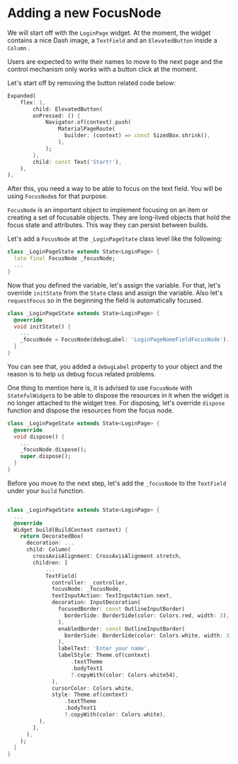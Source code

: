 # Adding a new FocusNode

We will start off with the `LoginPage` widget. At the moment, the widget contains a nice Dash image, a `TextField` and an `ElevatedButton` inside a `Column` .

Users are expected to write their names to move to the next page and the control mechanism only works with a button click at the moment.

Let's start off by removing the button related code below:

```dart
Expanded(
    flex: 1,
        child: ElevatedButton(
        onPressed: () {
            Navigator.of(context).push(
                MaterialPageRoute(
                  builder: (context) => const SizedBox.shrink(),
                ),
            );
        },
        child: const Text('Start!'),
    ),
),
```

After this, you need a way to be able to focus on the text field. You will be using `FocusNode`s for that purpose.

`FocusNode` is an important object to implement focusing on an item or creating a set of focusable objects. They are long-lived objects that hold the focus state and attributes. This way they can persist between builds.

Let's add a `FocusNode` at the `_LoginPageState` class level like the following:

```dart
class _LoginPageState extends State<LoginPage> {
  late final FocusNode _focusNode;
  ...
}
```

Now that you defined the variable, let's assign the variable. For that, let's override `initState` from the `State` class and assign the variable. Also let's `requestFocus` so in the beginning the field is automatically focused.

```dart
class _LoginPageState extends State<LoginPage> {
  @override
  void initState() {
    ...
    _focusNode = FocusNode(debugLabel: 'LoginPageNameFieldFocusNode')..requestFocus();
  }
}
```

You can see that, you added a `debugLabel` property to your object and the reason is to help us debug focus related problems.

One thing to mention here is, it is advised to use `FocusNode` with `StatefulWidget`s to be able to dispose the resources in it when the widget is no longer attached to the widget tree. For disposing, let's override `dispose` function and dispose the resources from the focus node.

```dart
class _LoginPageState extends State<LoginPage> {
  @override
  void dispose() {
    ...
    _focusNode.dispose();
    super.dispose();
  }
}
```

Before you move to the next step, let's add the `_focusNode` to the `TextField` under your `build` function.

```dart

class _LoginPageState extends State<LoginPage> {
  ...
  @override
  Widget build(BuildContext context) {
    return DecoratedBox(
      decoration: ...
      child: Column(
        crossAxisAlignment: CrossAxisAlignment.stretch,
        children: [
            ...
            TextField(
              controller: _controller,
              focusNode: _focusNode,
              textInputAction: TextInputAction.next,
              decoration: InputDecoration(
                focusedBorder: const OutlineInputBorder(
                  borderSide: BorderSide(color: Colors.red, width: 3),
                ),
                enabledBorder: const OutlineInputBorder(
                  borderSide: BorderSide(color: Colors.white, width: 3),
                ),
                labelText: 'Enter your name',
                labelStyle: Theme.of(context)
                    .textTheme
                    .bodyText1
                    ?.copyWith(color: Colors.white54),
              ),
              cursorColor: Colors.white,
              style: Theme.of(context)
                  .textTheme
                  .bodyText1
                  ?.copyWith(color: Colors.white),
          ),
        ],
      ),
    );
  }
}
```
<img alt="Google Analytics" src="https://www.google-analytics.com/collect?v=1&cid=1&t=pageview&ec=workshop&ea=open&dp=blob/main/step_02/instructions.md&dt=/step_02&tid=UA-228112532-1" style="width: 1px; height: 1px"/>